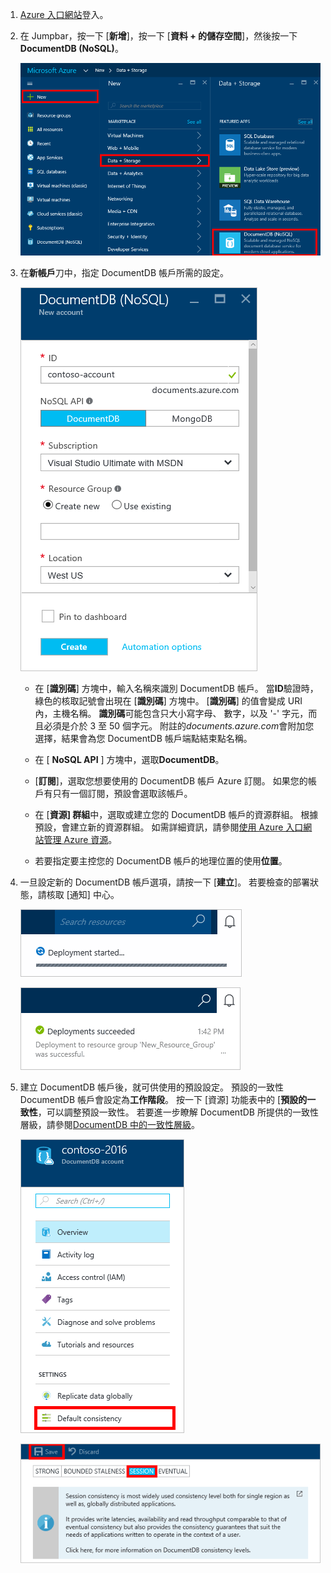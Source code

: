 1.  [Azure 入口網站](https://portal.azure.com/)登入。
2.  在 Jumpbar，按一下 [**新增**]，按一下 [**資料 + 的儲存空間**]，然後按一下**DocumentDB (NoSQL)**。

    ![Azure 入口網站，並醒目提示 [更多服務]，然後 DocumentDB (NoSQL) 的螢幕擷取畫面](./media/documentdb-create-dbaccount/create-nosql-db-databases-json-tutorial-1.png)  

3. 在**新帳戶**刀中，指定 DocumentDB 帳戶所需的設定。

    ![新的 DocumentDB 刀的螢幕擷取畫面](./media/documentdb-create-dbaccount/create-nosql-db-databases-json-tutorial-2.png)

    - 在 [**識別碼**] 方塊中，輸入名稱來識別 DocumentDB 帳戶。  當**ID**驗證時，綠色的核取記號會出現在 [**識別碼**] 方塊中。 [**識別碼**] 的值會變成 URI 內，主機名稱。 **識別碼**可能包含只大小寫字母、 數字，以及 '-' 字元，而且必須是介於 3 至 50 個字元。 附註的*documents.azure.com*會附加您選擇，結果會為您 DocumentDB 帳戶端點結束點名稱。

    - 在 [ **NoSQL API** ] 方塊中，選取**DocumentDB**。  

    - [**訂閱**]，選取您想要使用的 DocumentDB 帳戶 Azure 訂閱。 如果您的帳戶有只有一個訂閱，預設會選取該帳戶。

    - 在 [**資源] 群組**中，選取或建立您的 DocumentDB 帳戶的資源群組。  根據預設，會建立新的資源群組。 如需詳細資訊，請參閱[使用 Azure 入口網站管理 Azure 資源](../articles/azure-portal/resource-group-portal.md)。

    - 若要指定要主控您的 DocumentDB 帳戶的地理位置的使用**位置**。 

4.  一旦設定新的 DocumentDB 帳戶選項，請按一下 [**建立**]。 若要檢查的部署狀態，請核取 [通知] 中心。  

    ![快速建立資料庫-通知中心內，顯示 DocumentDB 帳戶時所建立的螢幕擷取畫面](./media/documentdb-create-dbaccount/create-nosql-db-databases-json-tutorial-4.png)  

    ![[通知] 中心內，顯示 DocumentDB 帳戶已成功建立及部署到資源群組-線上資料庫建立者通知的螢幕擷取畫面](./media/documentdb-create-dbaccount/create-nosql-db-databases-json-tutorial-5.png)

5.  建立 DocumentDB 帳戶後，就可供使用的預設設定。 預設的一致性 DocumentDB 帳戶會設定為**工作階段**。  按一下 [資源] 功能表中的 [**預設的一致性**，可以調整預設一致性。 若要進一步瞭解 DocumentDB 所提供的一致性層級，請參閱[DocumentDB 中的一致性層級](../articles/documentdb/documentdb-consistency-levels.md)。

    ![資源群組刀的螢幕擷取畫面-開始開發應用程式](./media/documentdb-create-dbaccount/create-nosql-db-databases-json-tutorial-6.png)  

    ![一致性層級刀-工作階段的一致性的螢幕擷取畫面](./media/documentdb-create-dbaccount/create-nosql-db-databases-json-tutorial-7.png)  

[How to: Create a DocumentDB account]: #Howto
[Next steps]: #NextSteps
[documentdb-manage]:../articles/documentdb/documentdb-manage.md
